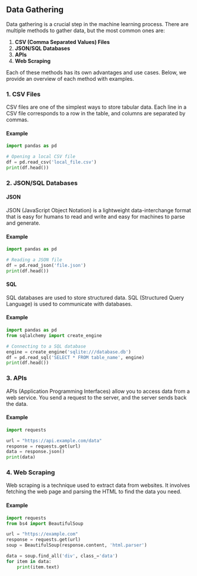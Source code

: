 ## Data Gathering

Data gathering is a crucial step in the machine learning process. There are multiple methods to gather data, but the most common ones are:

1. **CSV (Comma Separated Values) Files**
2. **JSON/SQL Databases**
3. **APIs**
4. **Web Scraping**

Each of these methods has its own advantages and use cases. Below, we provide an overview of each method with examples.

### 1. CSV Files

CSV files are one of the simplest ways to store tabular data. Each line in a CSV file corresponds to a row in the table, and columns are separated by commas.

#### Example

```python
import pandas as pd

# Opening a local CSV file
df = pd.read_csv('local_file.csv')
print(df.head())
```

### 2. JSON/SQL Databases

#### JSON

JSON (JavaScript Object Notation) is a lightweight data-interchange format that is easy for humans to read and write and easy for machines to parse and generate.

#### Example

```python
import pandas as pd

# Reading a JSON file
df = pd.read_json('file.json')
print(df.head())
```

#### SQL

SQL databases are used to store structured data. SQL (Structured Query Language) is used to communicate with databases.

#### Example

```python
import pandas as pd
from sqlalchemy import create_engine

# Connecting to a SQL database
engine = create_engine('sqlite:///database.db')
df = pd.read_sql('SELECT * FROM table_name', engine)
print(df.head())
```

### 3. APIs

APIs (Application Programming Interfaces) allow you to access data from a web service. You send a request to the server, and the server sends back the data.

#### Example

```python
import requests

url = "https://api.example.com/data"
response = requests.get(url)
data = response.json()
print(data)
```

### 4. Web Scraping

Web scraping is a technique used to extract data from websites. It involves fetching the web page and parsing the HTML to find the data you need.

#### Example

```python
import requests
from bs4 import BeautifulSoup

url = "https://example.com"
response = requests.get(url)
soup = BeautifulSoup(response.content, 'html.parser')

data = soup.find_all('div', class_='data')
for item in data:
    print(item.text)
```
